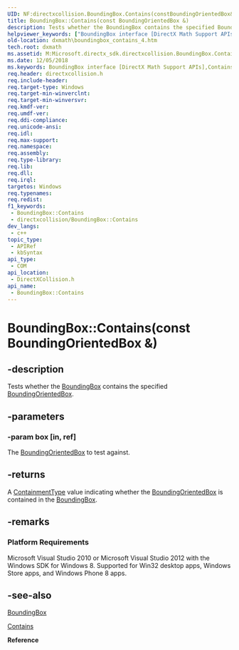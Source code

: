 ```yaml
---
UID: NF:directxcollision.BoundingBox.Contains(constBoundingOrientedBox&)
title: BoundingBox::Contains(const BoundingOrientedBox &)
description: Tests whether the BoundingBox contains the specified BoundingOrientedBox.
helpviewer_keywords: ["BoundingBox interface [DirectX Math Support APIs]","Contains method","BoundingBox.Contains","BoundingBox.Contains(const BoundingOrientedBox &)","BoundingBox.Contains(const BoundingOrientedBox&)","BoundingBox::Contains","BoundingBox::Contains(const BoundingOrientedBox &)","Contains","Contains method [DirectX Math Support APIs]","Contains method [DirectX Math Support APIs]","BoundingBox interface","dxmath.boundingbox_contains_4"]
old-location: dxmath\boundingbox_contains_4.htm
tech.root: dxmath
ms.assetid: M:Microsoft.directx_sdk.directxcollision.BoundingBox.Contains(BoundingOrientedBox)
ms.date: 12/05/2018
ms.keywords: BoundingBox interface [DirectX Math Support APIs],Contains method, BoundingBox.Contains, BoundingBox.Contains(const BoundingOrientedBox &), BoundingBox.Contains(const BoundingOrientedBox&), BoundingBox::Contains, BoundingBox::Contains(const BoundingOrientedBox &), Contains, Contains method [DirectX Math Support APIs], Contains method [DirectX Math Support APIs],BoundingBox interface, dxmath.boundingbox_contains_4
req.header: directxcollision.h
req.include-header: 
req.target-type: Windows
req.target-min-winverclnt: 
req.target-min-winversvr: 
req.kmdf-ver: 
req.umdf-ver: 
req.ddi-compliance: 
req.unicode-ansi: 
req.idl: 
req.max-support: 
req.namespace: 
req.assembly: 
req.type-library: 
req.lib: 
req.dll: 
req.irql: 
targetos: Windows
req.typenames: 
req.redist: 
f1_keywords:
 - BoundingBox::Contains
 - directxcollision/BoundingBox::Contains
dev_langs:
 - c++
topic_type:
 - APIRef
 - kbSyntax
api_type:
 - COM
api_location:
 - DirectXCollision.h
api_name:
 - BoundingBox::Contains
---
```


# BoundingBox::Contains(const BoundingOrientedBox &)


## -description

Tests whether the [BoundingBox](./ns-directxcollision-boundingbox.md) contains the specified <a href="/windows/win32/api/directxcollision/ns-directxcollision-boundingorientedbox">BoundingOrientedBox</a>.

## -parameters

### -param box [in, ref]

The <a href="/windows/win32/api/directxcollision/ns-directxcollision-boundingorientedbox">BoundingOrientedBox</a> to test against.

## -returns

A <a href="/windows/win32/api/directxcollision/ne-directxcollision-containmenttype">ContainmentType</a> value indicating whether the <a href="/windows/win32/api/directxcollision/ns-directxcollision-boundingorientedbox">BoundingOrientedBox</a> is contained in the [BoundingBox](./ns-directxcollision-boundingbox.md).

## -remarks

<h3><a id="Platform_Requirements"></a><a id="platform_requirements"></a><a id="PLATFORM_REQUIREMENTS"></a>Platform Requirements</h3>
Microsoft Visual Studio 2010 or Microsoft Visual Studio 2012 with the Windows SDK for Windows 8. Supported for Win32 desktop apps, Windows Store apps, and Windows Phone 8 apps.

## -see-also

[BoundingBox](./ns-directxcollision-boundingbox.md)



<a href="https://msdn.microsoft.com/876c7764-9378-48e5-812c-3646930900c5">Contains</a>



<b>Reference</b>

